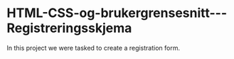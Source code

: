 # HTML-CSS-og-brukergrensesnitt---Registreringsskjema

In this project we were tasked to create a registration form. 
